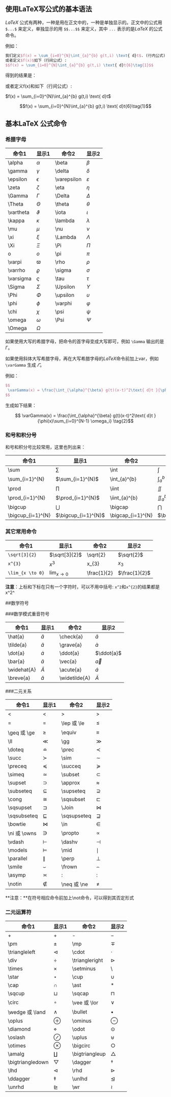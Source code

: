## **使用LaTeX写公式的基本语法**

*LaTeX* 公式有两种，一种是用在正文中的，一种是单独显示的。正文中的公式用 `$...$` 来定义，单独显示的用 `$$...$$` 来定义，其中 `...` 表示的是*LaTeX* 的公式命令。

例如：

```latex
我们定义$f(x) = \sum_{i=0}^{N}\int_{a}^{b} g(t,i) \text{ d}t$. (行内公式)
或者定义$f(x)$如下（行间公式）: 
$$f(x) = \sum_{i=0}^{N}\int_{a}^{b} g(t,i) \text{ d}t{6}\tag{1}$$
```

得到的结果是：

或者定义f(x)和如下（行间公式）: 

$f(x) = \sum_{i=0}^{N}\int_{a}^{b} g(t,i) \text{ d}t$

$$f(x) = \sum_{i=0}^{N}\int_{a}^{b} g(t,i) \text{ d}t{6}\tag{1}$$

## **基本LaTeX 公式命令**

### **希腊字母**

| 命令1       | 显示1         | 命令2         | 显示2           |
| --------- | ----------- | ----------- | ------------- |
| \alpha    | $\alpha$    | \beta       | $\beta$       |
| \gamma    | $\gamma$    | \delta      | $\delta$      |
| \epsilon  | $\epsilon$  | \varepsilon | $\varepsilon$ |
| \zeta     | $\zeta$     | \eta        | $\eta$        |
| \Gamma    | $\Gamma$    | \Delta      | $\Delta$      |
| \Theta    | $\Theta$    | \theta      | $\theta$      |
| \vartheta | $\vartheta$ | \iota       | $\iota$       |
| \kappa    | $\kappa$    | \lambda     | $\lambda$     |
| \mu       | $\mu$       | \nu         | $\nu$         |
| \xi       | $\xi$       | \Lambda     | $\Lambda$     |
| \Xi       | $\Xi$       | \Pi         | $\Pi$         |
| o         | $o$         | \pi         | $\pi$         |
| \varpi    | $\varpi$    | \rho        | $\rho$        |
| \varrho   | $\varrho$   | \sigma      | $\sigma$      |
| \varsigma | $\varsigma$ | \tau        | $\tau$        |
| \Sigma    | $\Sigma$    | \Upsilon    | $\Upsilon$    |
| \Phi      | $\Phi$      | \upsilon    | $\upsilon$    |
| \phi      | $\phi$      | \varphi     | $\varphi$     |
| \chi      | $\chi$      | \psi        | $\psi$        |
| \omega    | $\omega$    | \Psi        | $\Psi$        |
| \Omega    | $\Omega$    |             |               |

如果使用大写的希腊字母，把命令的首字母变成大写即可，例如 `\Gamma` 输出的是 $\Gamma$。

如果使用斜体大写希腊字母，再在大写希腊字母的*LaTeX*命令前加上var，例如`\varGamma` 生成 $\varGamma$。

例如：

```latex
$$
 \varGamma(x) = \frac{\int_{\alpha}^{\beta} g(t)(x-t)^2\text{ d}t }{\phi(x)\sum_{i=0}^{N-1} \omega_i} \tag{2}
$$
```

生成如下结果：

$$ \varGamma(x) = \frac{\int_{\alpha}^{\beta} g(t)(x-t)^2\text{ d}t }{\phi(x)\sum_{i=0}^{N-1} \omega_i} \tag{2}$$


### **和号和积分号**

和号和积分号比较常用，这里也列出来：

| 命令1               | 显示1                 | 命令2               | 显示2                 |
| ----------------- | ------------------- | ----------------- | ------------------- |
| \sum              | $\sum$              | \int              | $\int$              |
| \sum_{i=1}^{N}    | $\sum_{i=1}^{N}$    | \int_{a}^{b}      | $\int_{a}^{b}$      |
| \prod             | $\prod$             | \iint             | $\iint$             |
| \prod_{i=1}^{N}   | $\prod_{i=1}^{N}$   | \iint_{a}^{b}     | $\iint_{a}^{b}$     |
| \bigcup           | $\bigcup$           | \bigcap           | $\bigcap$           |
| \bigcup_{i=1}^{N} | $\bigcup_{i=1}^{N}$ | \bigcap_{i=1}^{N} | $\bigcap_{i=1}^{N}$ |

### **其它常用命令**

| 命令1              | 显示1              | 命令2         | 显示2           |
| ---------------- | ---------------- | ----------- | ------------- |
| `\sqrt[3]{2}`    | $\sqrt[3]{2}$    | \sqrt{2}    | $\sqrt{2}$    |
| `x^{3}`          | $x^{3}$          | x_{3}       | $x_{3}$       |
| `\lim_{x \to 0}` | $\lim_{x \to 0}$ | \frac{1}{2} | $\frac{1}{2}$ |

**注意**：上标和下标在只有一个字符时，可以不用中括号: `x^2`和`x^{2}`的结果都是 x^2^

##数学符号

###数学模式重音符号

| 命令1         | 显示1           | 命令2           | 显示2             |
| ----------- | ------------- | ------------- | --------------- |
| \hat{a}     | $\hat{a}$     | \check{a}     | $\check{a}$     |
| \tilde{a}   | $\tilde{a}$   | \grave{a}     | $\grave{a}$     |
| \dot{a}     | $\dot{a}$     | \ddot{a}      | $\ddot{a}$      |
| \bar{a}     | $\bar{a}$     | \vec{a}       | $\vec{a}$       |
| \widehat{A} | $\widehat{A}$ | \acute{a}     | $\acute{a}$     |
| \breve{a}   | $\breve{a}$   | \widetilde{A} | $\widetilde{A}$ |

###二元关系

| 命令1         | 显示1           | 命令2         | 显示2           |
| ----------- | ------------- | ----------- | ------------- |
| <           | $<$           | >           | $>$           |
| =           | $=$           | \lep 或 \le  | $\le$         |
| \geq 或 \ge  | $\ge$         | \equiv      | $\equiv$      |
| \ll         | $\ll$         | \gg         | $\gg$         |
| \doteq      | $\doteq$      | \prec       | $\prec$       |
| \succ       | $\succ$       | \sim        | $\sim$        |
| \preceq     | $\preceq$     | \succeq     | $\succeq$     |
| \simeq      | $\simeq$      | \subset     | $\subset$     |
| \supset     | $\supset$     | \approx     | $\approx$     |
| \subseteq   | $\subseteq$   | \supseteq   | $\supseteq$   |
| \cong       | $\cong$       | \sqsubset   | $\sqsubset$   |
| \sqsupset   | $\sqsupset$   | \Join       | $\Join$       |
| \sqsubseteq | $\sqsubseteq$ | \sqsupseteq | $\sqsupseteq$ |
| \bowtie     | $\bowtie$     | \in         | $\in$         |
| \ni 或 \owns | $\ni$         | \propto     | $\propto$     |
| \vdash      | $\vdash$      | \dashv      | $\dashv$      |
| \models     | $\models$     | \mid        | $\mid$        |
| \parallel   | $\parallel$   | \perp       | $\perp$       |
| \smile      | $\smile$      | \frown      | $\frown$      |
| \asymp      | $\asymp$      | :           | $:$           |
| \notin      | $\notin$      | \neq 或 \ne  | $\ne$         |

**注意：**在符号相应命令前加上\not命令，可以得到其否定形式

### 二元运算符

| 命令1              | 显示1                | 命令2            | 显示2              |
| ---------------- | ------------------ | -------------- | ---------------- |
| +                | $+$                | -              | $-$              |
| \pm              | $\pm$              | \mp            | $\mp$            |
| \triangleleft    | $\triangleleft$    | \cdot          | $\cdot$          |
| \div             | $\div$             | \triangleright | $\triangleright$ |
| \times           | $\times$           | \setminus      | $\setminus$      |
| \star            | $\star$            | \cup           | $\cup$           |
| \cap             | $\cap$             | \ast           | $\ast$           |
| \sqcup           | $\sqcup$           | \sqcap         | $\sqcap$         |
| \circ            | $\circ$            | \vee 或 \lor    | $\lor$           |
| \wedge 或 \land   | $\wedge$           | \bullet        | $\bullet$        |
| \oplus           | $\oplus$           | \ominus        | $\ominus$        |
| \diamond         | $\diamond$         | \odot          | $\odot$          |
| \oslash          | $\oslash$          | \uplus         | $\uplus$         |
| \otimes          | $\otimes$          | \bigcirc       | $\bigcirc$       |
| \amalg           | $\amalg$           | \bigtriangleup | $\bigtriangleup$ |
| \bigtriangledown | $\bigtriangledown$ | \dagger        | $\dagger$        |
| \lhd             | $\lhd$             | \rhd           | $\rhd$           |
| \ddagger         | $\ddagger$         | \unlhd         | $\unlhd$         |
| \unrhd           | $\unrhd$           | \wr            | $\wr$            |
